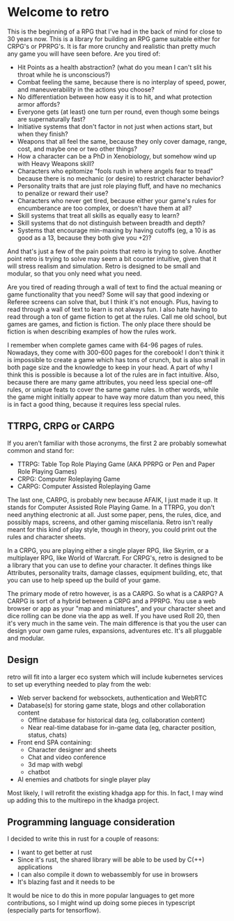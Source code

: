# Welcome to retro

This is the beginning of a RPG that I've had in the back of mind for close to 30 years now.  This is a library for
building an RPG game suitable either for CRPG's or PPRPG's.  It is far more crunchy and realistic than pretty much any
game you will have seen before.  Are you tired of:

- Hit Points as a health abstraction? (what do you mean I can't slit his throat while he is unconscious?)
- Combat feeling the same, because there is no interplay of speed, power, and maneuverability in the actions you choose?
- No differentiation between how easy it is to hit, and what protection armor affords?
- Everyone gets (at least) one turn per round, even though some beings are supernaturally fast?
- Initiative systems that don't factor in not just when actions start, but when they finish?
- Weapons that all feel the same, because they only cover damage, range, cost, and maybe one or two other things?
- How a character can be a PhD in Xenobiology, but somehow wind up with Heavy Weapons skill?
- Characters who epitomize "fools rush in where angels fear to tread" because there is no mechanic (or desire) to 
  restrict character behavior?
- Personality traits that are just role playing fluff, and have no mechanics to penalize or reward their use?
- Characters who never get tired, because either your game's rules for encumberance are too complex, or doesn't have
  them at all?
- Skill systems that treat all skills as equally easy to learn?
- Skill systems that do not distinguish between breadth and depth?
- Systems that encourage min-maxing by having cutoffs (eg, a 10 is as good as a 13, because they both give you +2)?

And that's just a few of the pain points that retro is trying to solve.  Another point retro is trying to solve may seem
a bit counter intuitive, given that it will stress realism and simulation.  Retro is designed to be small and modular,
so that you only need what you need.

Are you tired of reading through a wall of text to find the actual meaning or game functionality that you need?  Some
will say that good indexing or Referee screens can solve that, but I think it's not enough.  Plus, having to read 
through a wall of text to learn is not always fun.  I also hate having to read through a ton of game fiction to get at
the rules.  Call me old school, but games are games, and fiction is fiction.  The only place there should be fiction is
when describing examples of how the rules work.

I remember when complete games came with 64-96 pages of rules.  Nowadays, they come with 300-600 pages for the corebook!
I don't think it is impossible to create a game which has tons of crunch, but is also small in both page size and the
knowledge to keep in your head.  A part of why I think this is possible is because a lot of the rules are in fact
intuitive.  Also, because there are many game attributes, you need less special one-off rules, or unique feats to cover
the same game rules.  In other words, while the game might initially appear to have way more datum than you need, this
is in fact a good thing, because it requires less special rules.

## TTRPG, CRPG or CARPG

If you aren't familiar with those acronyms, the first 2 are probably somewhat common and stand for:

- TTRPG: Table Top Role Playing Game (AKA PPRPG or Pen and Paper Role Playing Games)
- CRPG: Computer Roleplaying Game
- CARPG: Computer Assisted Roleplaying Game

The last one, CARPG, is probably new because AFAIK, I just made it up.  It stands for Computer Assisted Role Playing
Game.  In a TTRPG, you don't need anything electronic at all.  Just some paper, pens, the rules, dice, and possibly
maps, screens, and other gaming miscellania.  Retro isn't really meant for this kind of play style, though in theory,
you could print out the rules and character sheets.

In a CRPG, you are playing either a single player RPG, like Skyrim, or a multiplayer RPG, like World of Warcraft.  For
CRPG's, retro is designed to be a library that you can use to define your character.  It defines things like Attributes,
personality traits, damage classes, equipment building, etc, that you can use to help speed up the build of your game.

The primary mode of retro however, is as a CARPG.  So what is a CARPG?  A CARPG is sort of a hybrid between a CRPG and a
PPRPG.  You use a web browser or app as your "map and miniatures", and your character sheet and dice rolling can be done
via the app as well.  If you have used Roll 20, then it's very much in the same vein.  The main difference is that you
the user can design your own game rules, expansions, adventures etc.  It's all pluggable and modular.

## Design

retro will fit into a larger eco system which will include kubernetes services to set up everything needed to play from
the web:

- Web server backend for websockets, authentication and WebRTC
- Database(s) for storing game state, blogs and other collaboration content
  - Offline database for historical data (eg, collaboration content)
  - Near real-time database for in-game data (eg, character position, status, chats)
- Front end SPA containing:
  - Character designer and sheets
  - Chat and video conference
  - 3d map with webgl
  - chatbot
- AI enemies and chatbots for single player play

Most likely, I will retrofit the existing khadga app for this.  In fact, I may wind up adding this to the multirepo in
the khadga project.

## Programming language consideration

I decided to write this in rust for a couple of reasons:

- I want to get better at rust
- Since it's rust, the shared library will be able to be used by C(++) applications
- I can also compile it down to webassembly for use in browsers
- It's blazing fast and it needs to be

It would be nice to do this in more popular languages to get more contributions, so I might wind up doing some pieces
in typescript (especially parts for tensorflow).